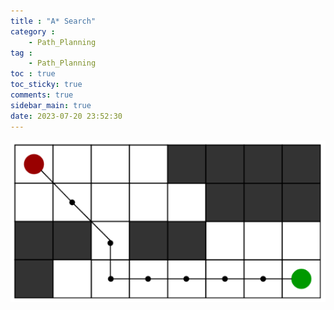 ```yaml
---
title : "A* Search"
category :
    - Path_Planning
tag :
    - Path_Planning
toc : true
toc_sticky: true
comments: true
sidebar_main: true
date: 2023-07-20 23:52:30
---
```


![Astar](/images/2023-07-20-AStar/Astar.png)



